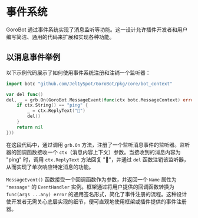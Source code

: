 # 事件系统

GoroBot 通过事件系统实现了消息监听等功能。这一设计允许插件开发者和用户编写简洁、通用的代码来扩展和实现各种功能。

## 以消息事件举例
以下示例代码展示了如何使用事件系统注册和注销一个监听器：
```go
import botc "github.com/Jel1ySpot/GoroBot/pkg/core/bot_context"

var del func()
del, _ = grb.On(GoroBot.MessageEvent(func(ctx botc.MessageContext) error {
	if ctx.String() == "ping" {
		_ = ctx.ReplyText("🏓")
		del()
	}
	return nil
}))
```

在这段代码中，通过调用 `grb.On` 方法，注册了一个监听消息事件的监听器。监听器的回调函数接收一个 `ctx`（消息内容上下文）参数。当接收到的消息内容为 "ping" 时，调用 `ctx.ReplyText` 方法回复 "🏓"，并通过 `del` 函数注销该监听器，从而实现了单次响应特定消息的功能。

`MessageEvent()` 函数接受一个回调函数作为参数，并返回一个 `Name` 属性为 `"message"` 的 `EventHandler` 实例。框架通过将用户提供的回调函数转换为 `func(args ...any) error` 的通用签名形式，简化了事件注册的流程。这种设计使开发者无需关心底层实现的细节，便可直观地使用框架或插件提供的事件注册器。

